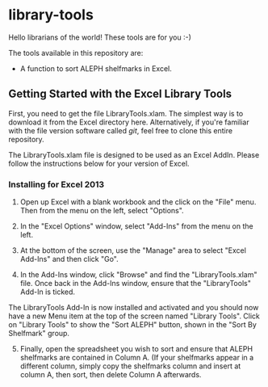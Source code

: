 # library-tools

Hello librarians of the world! These tools are for you :-)



The tools available in this repository are:

* A function to sort ALEPH shelfmarks in Excel.



## Getting Started with the Excel Library Tools



First, you need to get the file LibraryTools.xlam. The simplest way is to download it from the Excel directory here. Alternatively, if you're familiar with the file version software called _git_, feel free to clone this entire repository.



The LibraryTools.xlam file is designed to be used as an Excel AddIn. Please follow the instructions below for your version of Excel.



### Installing for Excel 2013



1. Open up Excel with a blank workbook and the click on the "File" menu. Then from the menu on the left, select "Options".



2. In the "Excel Options" window, select "Add-Ins" from the menu on the left.



3. At the bottom of the screen, use the "Manage" area to select "Excel Add-Ins" and then click "Go".



4. In the Add-Ins window, click "Browse" and find the "LibraryTools.xlam" file. Once back in the Add-Ins window, ensure that the "LibraryTools" Add-In is ticked.



The LibraryTools Add-In is now installed and activated and you should now have a new Menu item at the top of the screen named "Library Tools". Click on "Library Tools" to show the "Sort ALEPH" button, shown in the "Sort By Shelfmark" group.

5. Finally, open the spreadsheet you wish to sort and ensure that ALEPH shelfmarks are contained in Column A. (If your shelfmarks appear in a different column, simply copy the shelfmarks column and insert at column A, then sort, then delete Column A afterwards.
